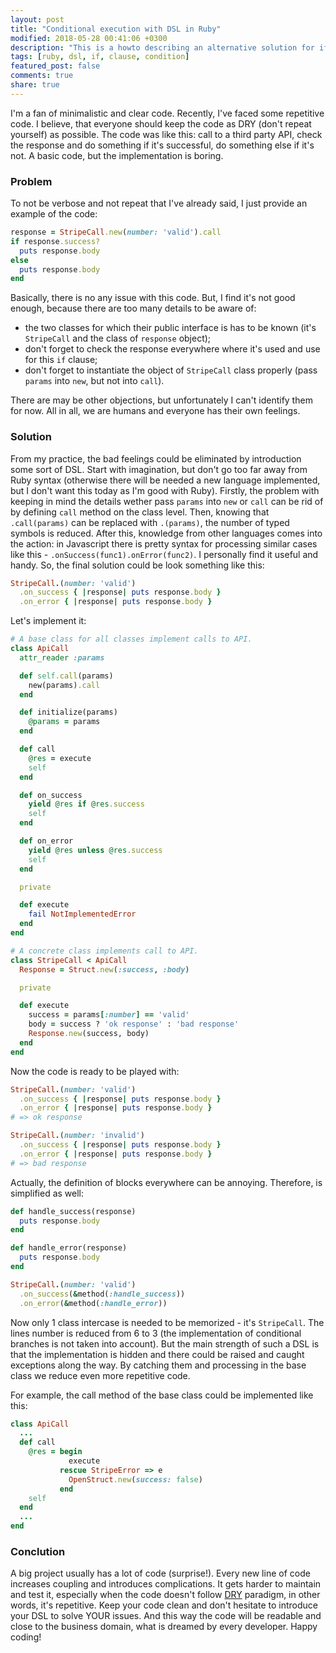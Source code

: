 ```yaml
---
layout: post
title: "Conditional execution with DSL in Ruby"
modified: 2018-05-28 00:41:06 +0300
description: "This is a howto describing an alternative solution for if-clause in Ruby."
tags: [ruby, dsl, if, clause, condition]
featured_post: false
comments: true
share: true
---
```


I'm a fan of minimalistic and clear code. Recently, I've faced some repetitive code. I believe, that everyone should keep the code as DRY (don't repeat yourself) as possible. The code was like this: call to a third party API, check the response and do something if it's successful, do something else if it's not. A basic code, but the implementation is boring.

### Problem

To not be verbose and not repeat that I've already said, I just provide an example of the code:

```ruby
response = StripeCall.new(number: 'valid').call
if response.success?
  puts response.body
else
  puts response.body
end
```

Basically, there is no any issue with this code. But, I find it's not good enough, because there are too many details to be aware of:
- the two classes for which their public interface is has to be known (it's `StripeCall` and the class of `response` object);
- don't forget to check the response everywhere where it's used and use for this `if` clause;
- don't forget to instantiate the object of `StripeCall` class properly (pass `params` into `new`, but not into `call`).

There are may be other objections, but unfortunately I can't identify them for now. All in all, we are humans and everyone has their own feelings.

### Solution

From my practice, the bad feelings could be eliminated by introduction some sort of DSL. Start with imagination, but don't go too far away from Ruby syntax (otherwise there will be needed a new language implemented, but I don't want this today as I'm good with Ruby). Firstly, the problem with keeping in mind the details wether pass `params` into `new` or `call` can be rid of by defining `call` method on the class level. Then, knowing that `.call(params)` can be replaced with `.(params)`, the number of typed symbols is reduced. After this, knowledge from other languages comes into the action: in Javascript there is pretty syntax for processing similar cases like this - `.onSuccess(func1).onError(func2)`. I personally find it useful and handy. So, the final solution could be look something like this:


```ruby
StripeCall.(number: 'valid')
  .on_success { |response| puts response.body }
  .on_error { |response| puts response.body }
```

Let's implement it:

```ruby
# A base class for all classes implement calls to API.
class ApiCall
  attr_reader :params

  def self.call(params)
    new(params).call
  end

  def initialize(params)
    @params = params
  end

  def call
    @res = execute
    self
  end

  def on_success
    yield @res if @res.success
    self
  end

  def on_error
    yield @res unless @res.success
    self
  end

  private

  def execute
    fail NotImplementedError
  end
end
```

```ruby
# A concrete class implements call to API.
class StripeCall < ApiCall
  Response = Struct.new(:success, :body)

  private

  def execute
    success = params[:number] == 'valid'
    body = success ? 'ok response' : 'bad response'
    Response.new(success, body)
  end
end
```

Now the code is ready to be played with:

```ruby
StripeCall.(number: 'valid')
  .on_success { |response| puts response.body }
  .on_error { |response| puts response.body }
# => ok response

StripeCall.(number: 'invalid')
  .on_success { |response| puts response.body }
  .on_error { |response| puts response.body }
# => bad response
```


Actually, the definition of blocks everywhere can be annoying. Therefore, is simplified as well:

```ruby
def handle_success(response)
  puts response.body
end

def handle_error(response)
  puts response.body
end

StripeCall.(number: 'valid')
  .on_success(&method(:handle_success))
  .on_error(&method(:handle_error))
```

Now only 1 class intercase is needed to be memorized - it's `StripeCall`. The lines number is reduced from 6 to 3 (the implementation of conditional branches is not taken into account). But the main strength of such a DSL is that the implementation is hidden and there could be raised and caught exceptions along the way. By catching them and processing in the base class we reduce even more repetitive code.

For example, the call method of the base class could be implemented like this:

```ruby
class ApiCall
  ...
  def call
    @res = begin
             execute
           rescue StripeError => e
             OpenStruct.new(success: false)
           end
    self
  end
  ...
end
```

### Conclution

A big project usually has a lot of code (surprise!). Every new line of code increases coupling and introduces complications. It gets harder to maintain and test it, especially when the code doesn't follow [DRY](https://en.wikipedia.org/wiki/Don%27t_repeat_yourself) paradigm, in other words, it's repetitive. Keep your code clean and don't hesitate to introduce your DSL to solve YOUR issues. And this way the code will be readable and close to the business domain, what is dreamed by every developer. Happy coding!

